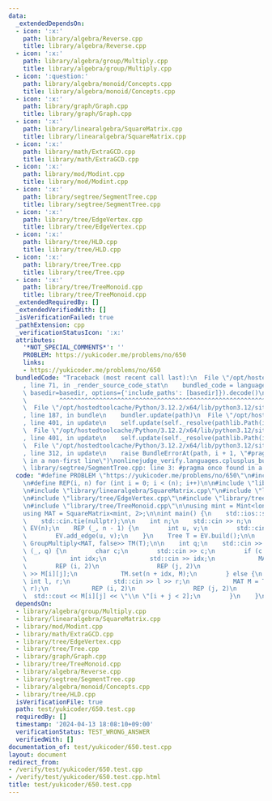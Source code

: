 ```yaml
---
data:
  _extendedDependsOn:
  - icon: ':x:'
    path: library/algebra/Reverse.cpp
    title: library/algebra/Reverse.cpp
  - icon: ':x:'
    path: library/algebra/group/Multiply.cpp
    title: library/algebra/group/Multiply.cpp
  - icon: ':question:'
    path: library/algebra/monoid/Concepts.cpp
    title: library/algebra/monoid/Concepts.cpp
  - icon: ':x:'
    path: library/graph/Graph.cpp
    title: library/graph/Graph.cpp
  - icon: ':x:'
    path: library/linearalgebra/SquareMatrix.cpp
    title: library/linearalgebra/SquareMatrix.cpp
  - icon: ':x:'
    path: library/math/ExtraGCD.cpp
    title: library/math/ExtraGCD.cpp
  - icon: ':x:'
    path: library/mod/Modint.cpp
    title: library/mod/Modint.cpp
  - icon: ':x:'
    path: library/segtree/SegmentTree.cpp
    title: library/segtree/SegmentTree.cpp
  - icon: ':x:'
    path: library/tree/EdgeVertex.cpp
    title: library/tree/EdgeVertex.cpp
  - icon: ':x:'
    path: library/tree/HLD.cpp
    title: library/tree/HLD.cpp
  - icon: ':x:'
    path: library/tree/Tree.cpp
    title: library/tree/Tree.cpp
  - icon: ':x:'
    path: library/tree/TreeMonoid.cpp
    title: library/tree/TreeMonoid.cpp
  _extendedRequiredBy: []
  _extendedVerifiedWith: []
  _isVerificationFailed: true
  _pathExtension: cpp
  _verificationStatusIcon: ':x:'
  attributes:
    '*NOT_SPECIAL_COMMENTS*': ''
    PROBLEM: https://yukicoder.me/problems/no/650
    links:
    - https://yukicoder.me/problems/no/650
  bundledCode: "Traceback (most recent call last):\n  File \"/opt/hostedtoolcache/Python/3.12.2/x64/lib/python3.12/site-packages/onlinejudge_verify/documentation/build.py\"\
    , line 71, in _render_source_code_stat\n    bundled_code = language.bundle(stat.path,\
    \ basedir=basedir, options={'include_paths': [basedir]}).decode()\n          \
    \         ^^^^^^^^^^^^^^^^^^^^^^^^^^^^^^^^^^^^^^^^^^^^^^^^^^^^^^^^^^^^^^^^^^^^^^^^^^^^^^^^^\n\
    \  File \"/opt/hostedtoolcache/Python/3.12.2/x64/lib/python3.12/site-packages/onlinejudge_verify/languages/cplusplus.py\"\
    , line 187, in bundle\n    bundler.update(path)\n  File \"/opt/hostedtoolcache/Python/3.12.2/x64/lib/python3.12/site-packages/onlinejudge_verify/languages/cplusplus_bundle.py\"\
    , line 401, in update\n    self.update(self._resolve(pathlib.Path(included), included_from=path))\n\
    \  File \"/opt/hostedtoolcache/Python/3.12.2/x64/lib/python3.12/site-packages/onlinejudge_verify/languages/cplusplus_bundle.py\"\
    , line 401, in update\n    self.update(self._resolve(pathlib.Path(included), included_from=path))\n\
    \  File \"/opt/hostedtoolcache/Python/3.12.2/x64/lib/python3.12/site-packages/onlinejudge_verify/languages/cplusplus_bundle.py\"\
    , line 312, in update\n    raise BundleErrorAt(path, i + 1, \"#pragma once found\
    \ in a non-first line\")\nonlinejudge_verify.languages.cplusplus_bundle.BundleErrorAt:\
    \ library/segtree/SegmentTree.cpp: line 3: #pragma once found in a non-first line\n"
  code: "#define PROBLEM \"https://yukicoder.me/problems/no/650\"\n#include <bits/stdc++.h>\n\
    \n#define REP(i, n) for (int i = 0; i < (n); i++)\n\n#include \"library/algebra/group/Multiply.cpp\"\
    \n#include \"library/linearalgebra/SquareMatrix.cpp\"\n#include \"library/mod/Modint.cpp\"\
    \n#include \"library/tree/EdgeVertex.cpp\"\n#include \"library/tree/Tree.cpp\"\
    \n#include \"library/tree/TreeMonoid.cpp\"\n\nusing mint = Mint<long long, 1000'000'007>;\n\
    using MAT = SquareMatrix<mint, 2>;\n\nint main() {\n    std::ios::sync_with_stdio(false);\n\
    \    std::cin.tie(nullptr);\n\n    int n;\n    std::cin >> n;\n    EdgeVertex\
    \ EV(n);\n    REP (_, n - 1) {\n        int u, v;\n        std::cin >> u >> v;\n\
    \        EV.add_edge(u, v);\n    }\n    Tree T = EV.build();\n\n    TreeMonoid<Tree,\
    \ GroupMultiply<MAT, false>> TM(T);\n\n    int q;\n    std::cin >> q;\n    REP\
    \ (_, q) {\n        char c;\n        std::cin >> c;\n        if (c == 'x') {\n\
    \            int idx;\n            std::cin >> idx;\n            MAT M;\n    \
    \        REP (i, 2)\n                REP (j, 2)\n                    std::cin\
    \ >> M[i][j];\n            TM.set(n + idx, M);\n        } else {\n           \
    \ int l, r;\n            std::cin >> l >> r;\n            MAT M = TM.path_prod(l,\
    \ r);\n            REP (i, 2)\n                REP (j, 2)\n                  \
    \  std::cout << M[i][j] << \"\\n \"[i + j < 2];\n        }\n    }\n}\n"
  dependsOn:
  - library/algebra/group/Multiply.cpp
  - library/linearalgebra/SquareMatrix.cpp
  - library/mod/Modint.cpp
  - library/math/ExtraGCD.cpp
  - library/tree/EdgeVertex.cpp
  - library/tree/Tree.cpp
  - library/graph/Graph.cpp
  - library/tree/TreeMonoid.cpp
  - library/algebra/Reverse.cpp
  - library/segtree/SegmentTree.cpp
  - library/algebra/monoid/Concepts.cpp
  - library/tree/HLD.cpp
  isVerificationFile: true
  path: test/yukicoder/650.test.cpp
  requiredBy: []
  timestamp: '2024-04-13 18:08:10+09:00'
  verificationStatus: TEST_WRONG_ANSWER
  verifiedWith: []
documentation_of: test/yukicoder/650.test.cpp
layout: document
redirect_from:
- /verify/test/yukicoder/650.test.cpp
- /verify/test/yukicoder/650.test.cpp.html
title: test/yukicoder/650.test.cpp
---
```


